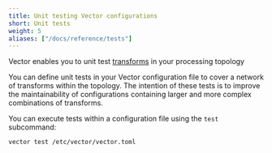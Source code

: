 ```yaml
---
title: Unit testing Vector configurations
short: Unit tests
weight: 5
aliases: ["/docs/reference/tests"]
---
```


Vector enables you to unit test [transforms] in your processing topology

You can define unit tests in your Vector configuration file to cover a network of transforms within the topology. The intention of these tests is to improve the maintainability of configurations containing larger and more complex combinations of transforms.

You can execute tests within a configuration file using the `test` subcommand:

```bash
vector test /etc/vector/vector.toml
```

[transforms]: /docs/reference/glossary/#transform
